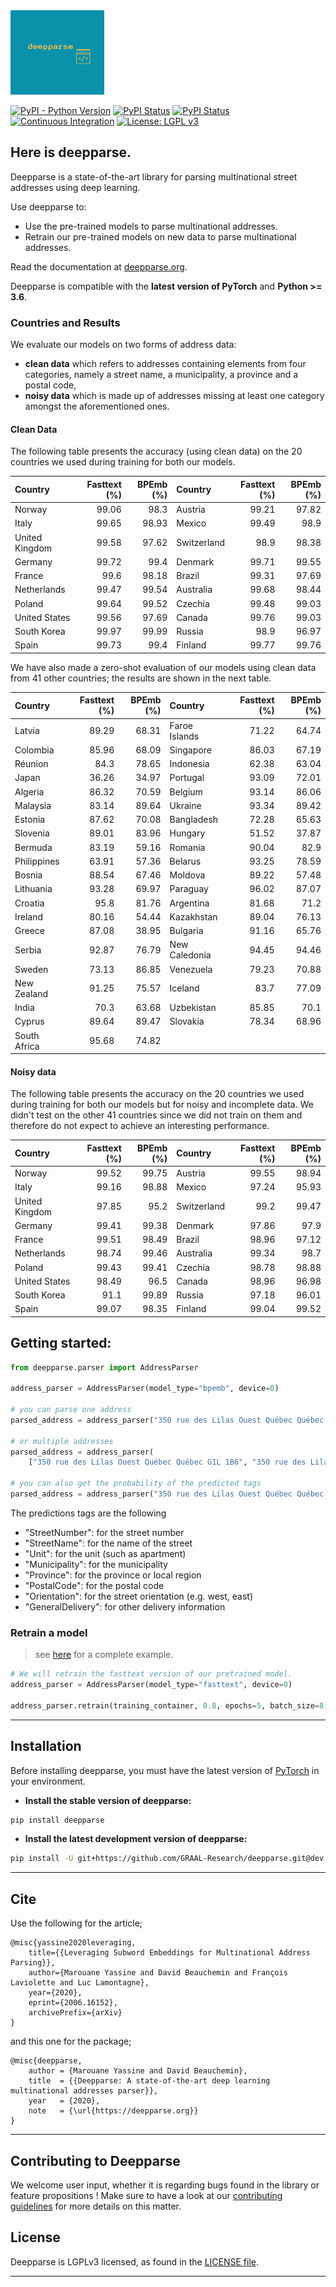 <img src="https://raw.githubusercontent.com/GRAAL-Research/deepparse/master/docs/source/_static/logos/logo.png" width="150" height="135"/>

[![PyPI - Python Version](https://img.shields.io/pypi/pyversions/deepparse)](https://pypi.org/project/deepparse)
[![PyPI Status](https://badge.fury.io/py/deepparse.svg)](https://badge.fury.io/py/deepparse)
[![PyPI Status](https://pepy.tech/badge/deepparse)](https://pepy.tech/project/deepparse)
[![Continuous Integration](https://github.com/GRAAL-Research/deepparse/workflows/Continuous%20Integration/badge.svg)](https://github.com/GRAAL-Research/deepparse/actions?query=workflow%3A%22Continuous+Integration%22+branch%3Amaster)
[![License: LGPL v3](https://img.shields.io/badge/License-LGPL%20v3-blue.svg)](http://www.gnu.org/licenses/lgpl-3.0)

## Here is deepparse.

Deepparse is a state-of-the-art library for parsing multinational street addresses using deep learning.

Use deepparse to:

- Use the pre-trained models to parse multinational addresses.
- Retrain our pre-trained models on new data to parse multinational addresses.

Read the documentation at [deepparse.org](https://deepparse.org).

Deepparse is compatible with the __latest version of PyTorch__ and  __Python >= 3.6__.

### Countries and Results

We evaluate our models on two forms of address data: 

- **clean data** which refers to addresses containing elements from four categories, namely a street name, a municipality, a province and a postal code,
- **noisy data** which is made up of addresses missing at least one category amongst the aforementioned ones. 
#### Clean Data

The following table presents the accuracy (using clean data) on the 20 countries we used during training for both our models.

| Country        |   Fasttext (%) |   BPEmb (%) | Country     |   Fasttext (%) |   BPEmb (%) |
|:---------------|---------------:|------------:|:------------|---------------:|------------:|
| Norway         |          99.06 |       98.3  | Austria     |          99.21 |       97.82 |
| Italy          |          99.65 |       98.93 | Mexico      |          99.49 |       98.9  |
| United Kingdom |          99.58 |       97.62 | Switzerland |          98.9  |       98.38 |
| Germany        |          99.72 |       99.4  | Denmark     |          99.71 |       99.55 |
| France         |          99.6  |       98.18 | Brazil      |          99.31 |       97.69 |
| Netherlands    |          99.47 |       99.54 | Australia   |          99.68 |       98.44 |
| Poland         |          99.64 |       99.52 | Czechia     |          99.48 |       99.03 |
| United States  |          99.56 |       97.69 | Canada      |          99.76 |       99.03 |
| South Korea    |          99.97 |       99.99 | Russia      |          98.9  |       96.97 |
| Spain          |          99.73 |       99.4  | Finland     |          99.77 |       99.76 |


We have also made a zero-shot evaluation of our models using clean data from 41 other countries; the results are shown in the next table.

| Country      |   Fasttext (%) |   BPEmb (%) | Country       |   Fasttext (%) |   BPEmb (%) |
|:-------------|---------------:|------------:|:--------------|---------------:|------------:|
| Latvia       |          89.29 |       68.31 | Faroe Islands |          71.22 |       64.74 |
| Colombia     |          85.96 |       68.09 | Singapore     |          86.03 |       67.19 |
| Réunion      |          84.3  |       78.65 | Indonesia     |          62.38 |       63.04 |
| Japan        |          36.26 |       34.97 | Portugal      |          93.09 |       72.01 |
| Algeria      |          86.32 |       70.59 | Belgium       |          93.14 |       86.06 |
| Malaysia     |          83.14 |       89.64 | Ukraine       |          93.34 |       89.42 |
| Estonia      |          87.62 |       70.08 | Bangladesh    |          72.28 |       65.63 |
| Slovenia     |          89.01 |       83.96 | Hungary       |          51.52 |       37.87 |
| Bermuda      |          83.19 |       59.16 | Romania       |          90.04 |       82.9  |
| Philippines  |          63.91 |       57.36 | Belarus       |          93.25 |       78.59 |
| Bosnia       |          88.54 |       67.46 | Moldova       |          89.22 |       57.48 |
| Lithuania    |          93.28 |       69.97 | Paraguay      |          96.02 |       87.07 |
| Croatia      |          95.8  |       81.76 | Argentina     |          81.68 |       71.2  |
| Ireland      |          80.16 |       54.44 | Kazakhstan    |          89.04 |       76.13 |
| Greece       |          87.08 |       38.95 | Bulgaria      |          91.16 |       65.76 |
| Serbia       |          92.87 |       76.79 | New Caledonia |          94.45 |       94.46 |
| Sweden       |          73.13 |       86.85 | Venezuela     |          79.23 |       70.88 |
| New Zealand  |          91.25 |       75.57 | Iceland       |          83.7  |       77.09 |
| India        |          70.3  |       63.68 | Uzbekistan    |          85.85 |       70.1  |
| Cyprus       |          89.64 |       89.47 | Slovakia      |          78.34 |       68.96 |
| South Africa |          95.68 |       74.82 |

#### Noisy data
The following table presents the accuracy on the 20 countries we used during training for both our models but for noisy 
and incomplete data. We didn't test on the other 41 countries since we did not train on them and therefore do not expect 
to achieve an interesting performance.

| Country        |   Fasttext (%) |   BPEmb (%) | Country     |   Fasttext (%) |   BPEmb (%) |
|:---------------|---------------:|------------:|:------------|---------------:|------------:|
| Norway         |          99.52 |       99.75 | Austria     |          99.55 |       98.94 |
| Italy          |          99.16 |       98.88 | Mexico      |          97.24 |       95.93 |
| United Kingdom |          97.85 |       95.2  | Switzerland |          99.2  |       99.47 |
| Germany        |          99.41 |       99.38 | Denmark     |          97.86 |       97.9  |
| France         |          99.51 |       98.49 | Brazil      |          98.96 |       97.12 |
| Netherlands    |          98.74 |       99.46 | Australia   |          99.34 |       98.7  |
| Poland         |          99.43 |       99.41 | Czechia     |          98.78 |       98.88 |
| United States  |          98.49 |       96.5  | Canada      |          98.96 |       96.98 |
| South Korea    |          91.1  |       99.89 | Russia      |          97.18 |       96.01 |
| Spain          |          99.07 |       98.35 | Finland     |          99.04 |       99.52 |


## Getting started:

```python
from deepparse.parser import AddressParser

address_parser = AddressParser(model_type="bpemb", device=0)

# you can parse one address
parsed_address = address_parser("350 rue des Lilas Ouest Québec Québec G1L 1B6")

# or multiple addresses
parsed_address = address_parser(
    ["350 rue des Lilas Ouest Québec Québec G1L 1B6", "350 rue des Lilas Ouest Québec Québec G1L 1B6"])

# you can also get the probability of the predicted tags
parsed_address = address_parser("350 rue des Lilas Ouest Québec Québec G1L 1B6", with_prob=True)
```

The predictions tags are the following

- "StreetNumber": for the street number
- "StreetName": for the name of the street
- "Unit": for the unit (such as apartment)
- "Municipality": for the municipality
- "Province": for the province or local region
- "PostalCode": for the postal code
- "Orientation": for the street orientation (e.g. west, east)
- "GeneralDelivery": for other delivery information

### Retrain a model
> see [here](https://github.com/GRAAL-Research/deepparse/blob/master/examples/fine_tuning.py) for a complete example.

```python
# We will retrain the fasttext version of our pretrained model.
address_parser = AddressParser(model_type="fasttext", device=0)

address_parser.retrain(training_container, 0.8, epochs=5, batch_size=8)

```

------------------

## Installation

Before installing deepparse, you must have the latest version of [PyTorch](https://pytorch.org/) in your environment.

- **Install the stable version of deepparse:**

```sh
pip install deepparse
```

- **Install the latest development version of deepparse:**

```sh
pip install -U git+https://github.com/GRAAL-Research/deepparse.git@dev
```

------------------

## Cite

Use the following for the article;

```
@misc{yassine2020leveraging,
    title={{Leveraging Subword Embeddings for Multinational Address Parsing}},
    author={Marouane Yassine and David Beauchemin and François Laviolette and Luc Lamontagne},
    year={2020},
    eprint={2006.16152},
    archivePrefix={arXiv}
}
```

and this one for the package;

```
@misc{deepparse,
    author = {Marouane Yassine and David Beauchemin},
    title  = {{Deepparse: A state-of-the-art deep learning multinational addresses parser}},
    year   = {2020},
    note   = {\url{https://deepparse.org}}
}
```

------------------

## Contributing to Deepparse

We welcome user input, whether it is regarding bugs found in the library or feature propositions ! Make sure to have a
look at our [contributing guidelines](https://github.com/GRAAL-Research/deepparse/blob/master/CONTRIBUTING.md) for more
details on this matter.

## License

Deepparse is LGPLv3 licensed, as found in
the [LICENSE file](https://github.com/GRAAL-Research/deepparse/blob/master/LICENSE).

------------------
